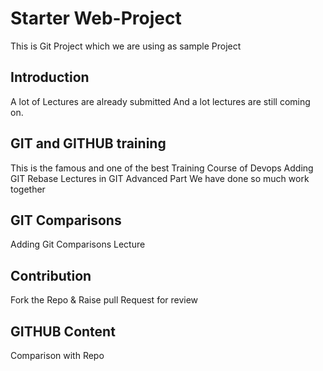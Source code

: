 # Starter Web-Project

  This is Git Project which we are using as sample Project

## Introduction
   
   A lot of Lectures are already submitted And a lot lectures are still coming on.


## GIT and GITHUB training

This is the famous and one of the best Training Course of Devops
Adding GIT Rebase Lectures in GIT Advanced Part
We have done so much work together
## GIT Comparisons

   Adding Git Comparisons Lecture
## Contribution
Fork the Repo & Raise pull Request for review
## GITHUB Content

Comparison with Repo
